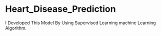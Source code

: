 # Heart_Disease_Prediction
I Developed This Model By Using Supervised Learning machine Learning Algorithm.
